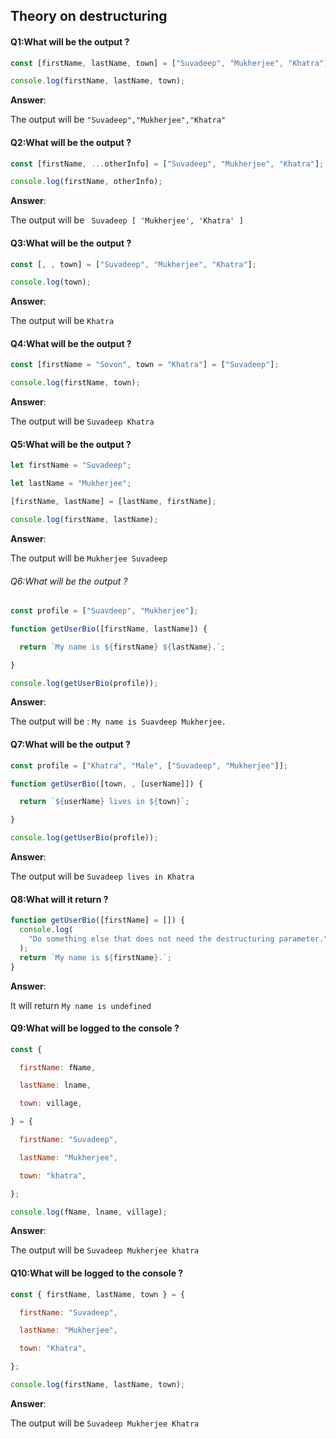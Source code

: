 ## Theory on destructuring

#### Q1:What will be the output ? 

```js
const [firstName, lastName, town] = ["Suvadeep", "Mukherjee", "Khatra"];

console.log(firstName, lastName, town);
```

**Answer**:

The output will be `"Suvadeep","Mukherjee","Khatra"`

#### Q2:What will be the output ? 

```js
const [firstName, ...otherInfo] = ["Suvadeep", "Mukherjee", "Khatra"];

console.log(firstName, otherInfo);
```

**Answer**:

The output will be ` Suvadeep [ 'Mukherjee', 'Khatra' ]` 

#### Q3:What will be the output ? 

```js
const [, , town] = ["Suvadeep", "Mukherjee", "Khatra"];

console.log(town);
```

**Answer**:

The output will be `Khatra`

#### Q4:What will be the output ? 

```js
const [firstName = "Sovon", town = "Khatra"] = ["Suvadeep"];

console.log(firstName, town);
```

**Answer**:

The output will be `Suvadeep Khatra`

#### Q5:What will be the output ? 

```js
let firstName = "Suvadeep";

let lastName = "Mukherjee";

[firstName, lastName] = [lastName, firstName];

console.log(firstName, lastName);
```

**Answer**:

The output will be `Mukherjee Suvadeep`

###### Q6:What will be the  output  ? 

```js
const profile = ["Suavdeep", "Mukherjee"];

function getUserBio([firstName, lastName]) {

  return `My name is ${firstName} ${lastName}.`;

}

console.log(getUserBio(profile));
```

**Answer**:

The output will be : `My name is Suavdeep Mukherjee.`

#### Q7:What will be the output ? 

```js
const profile = ["Khatra", "Male", ["Suvadeep", "Mukherjee"]];

function getUserBio([town, , [userName]]) {

  return `${userName} lives in ${town}`;

}

console.log(getUserBio(profile));
```

**Answer**:

The output will be `Suvadeep lives in Khatra`

#### Q8:What will it return ? 

```js
function getUserBio([firstName] = []) {
  console.log(
    "Do something else that does not need the destructuring parameter."
  );
  return `My name is ${firstName}.`;
}
```

**Answer**:

It will return `My name is undefined`

#### Q9:What will be logged to the console ? 

```js
const {

  firstName: fName,

  lastName: lname,

  town: village,

} = {

  firstName: "Suvadeep",

  lastName: "Mukherjee",

  town: "khatra",

};

console.log(fName, lname, village);
```

**Answer**:

The output will be `Suvadeep Mukherjee khatra`

#### Q10:What will be logged to the console ? 

```js
const { firstName, lastName, town } = {

  firstName: "Suvadeep",

  lastName: "Mukherjee",

  town: "Khatra",

};

console.log(firstName, lastName, town);
```

**Answer**:

The output will be `Suvadeep Mukherjee Khatra`

